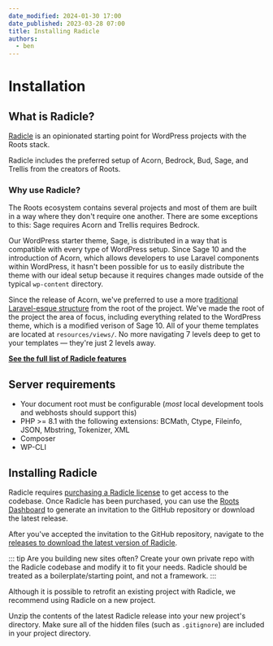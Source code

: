 ```yaml
---
date_modified: 2024-01-30 17:00
date_published: 2023-03-28 07:00
title: Installing Radicle
authors:
  - ben
---
```


# Installation

## What is Radicle?

[Radicle](/radicle/) is an opinionated starting point for WordPress projects with the Roots stack.

Radicle includes the preferred setup of Acorn, Bedrock, Bud, Sage, and Trellis from the creators of Roots.

### Why use Radicle?

The Roots ecosystem contains several projects and most of them are built in a way where they don't require one another. There are some exceptions to this: Sage requires Acorn and Trellis requires Bedrock.

Our WordPress starter theme, Sage, is distributed in a way that is compatible with every type of WordPress setup. Since Sage 10 and the introduction of Acorn, which allows developers to use Laravel components within WordPress, it hasn't been possible for us to easily distribute the theme with our ideal setup because it requires changes made outside of the typical `wp-content` directory.

Since the release of Acorn, we've preferred to use a more [traditional Laravel-esque structure](https://roots.io/acorn/docs/directory-structure/) from the root of the project. We've made the root of the project the area of focus, including everything related to the WordPress theme, which is a modified verison of Sage 10. All of your theme templates are located at `resources/views/`. No more navigating 7 levels deep to get to your templates — they're just 2 levels away.

[**See the full list of Radicle features**](/radicle/#features)

## Server requirements

* Your document root must be configurable (_most_ local development tools and webhosts should support this)
* PHP >= 8.1 with the following extensions: BCMath, Ctype, Fileinfo, JSON, Mbstring, Tokenizer, XML
* Composer
* WP-CLI

## Installing Radicle

Radicle requires [purchasing a Radicle license](/radicle/) to get access to the codebase. Once Radicle has been purchased, you can use the [Roots Dashboard](https://dashboard.roots.io/) to generate an invitation to the GitHub repository or download the latest release.

After you've accepted the invitation to the GitHub repository, navigate to the [releases to download the latest version of Radicle](https://github.com/roots/radicle/releases).

::: tip
Are you building new sites often? Create your own private repo with the Radicle codebase and modify it to fit your needs. Radicle should be treated as a boilerplate/starting point, and not a framework.
:::

Although it is possible to retrofit an existing project with Radicle, we recommend using Radicle on a new project.

Unzip the contents of the latest Radicle release into your new project's directory. Make sure all of the hidden files (such as `.gitignore`) are included in your project directory.
